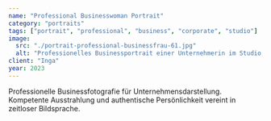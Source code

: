 ```yaml
---
name: "Professional Businesswoman Portrait"
category: "portraits"
tags: ["portrait", "professional", "business", "corporate", "studio"]
image:
  src: "./portrait-professional-businessfrau-61.jpg"
  alt: "Professionelles Businessportrait einer Unternehmerin im Studio, fotografiert von Daniel Kause Berlin"
client: "Inga"
year: 2023
---
```


Professionelle Businessfotografie für Unternehmensdarstellung. Kompetente Ausstrahlung und authentische Persönlichkeit vereint in zeitloser Bildsprache.